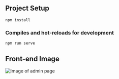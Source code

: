 ## Project Setup
```
npm install
```

### Compiles and hot-reloads for development
```
npm run serve
```
## Front-end Image

 ![Image of admin page](https://github.com/psjishnu/test2/blob/master/vuecalc.png)
